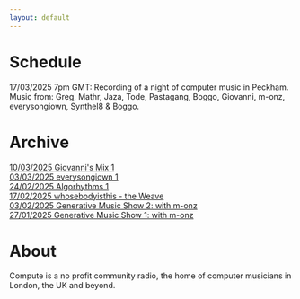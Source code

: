 ```yaml
---
layout: default
---
```


# Schedule
17/03/2025 7pm GMT: Recording of a night of computer music in Peckham. Music from: Greg, Mathr, Jaza, Tode, Pastagang, Boggo, Giovanni, m-onz, everysongiown, Synthel8 & Boggo.

# Archive
[10/03/2025 Giovanni's Mix 1](https://www.mixcloud.com/computedotradio/giovannis-mix-1/)<br/>
[03/03/2025 everysongiown 1](https://www.mixcloud.com/computedotradio/everysongiown-1/)<br/>
[24/02/2025 Algorhythms 1](https://www.mixcloud.com/computedotradio/algorhythms-1/)<br/>
[17/02/2025 whosebodyisthis - the Weave](https://www.mixcloud.com/computedotradio/whosebodyisthis-the-weave/)<br/>
[03/02/2025 Generative Music Show 2: with m-onz](https://www.mixcloud.com/computedotradio/generative-music-show-2-with-m-onz/)<br/>
[27/01/2025 Generative Music Show 1: with m-onz](https://www.mixcloud.com/computedotradio/generative-music-show-1-with-m-onz/)<br/>

# About
Compute is a no profit community radio, the home of computer musicians in London, the UK and beyond.
